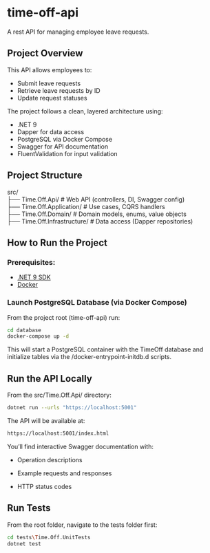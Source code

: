 # time-off-api
A rest API for managing employee leave requests.

## Project Overview
This API allows employees to:
- Submit leave requests
- Retrieve leave requests by ID
- Update request statuses

The project follows a clean, layered architecture using:
- .NET 9
- Dapper for data access
- PostgreSQL via Docker Compose
- Swagger for API documentation
- FluentValidation for input validation

## Project Structure

src/  
├── Time.Off.Api/ # Web API (controllers, DI, Swagger config)  
├── Time.Off.Application/ # Use cases, CQRS handlers  
├── Time.Off.Domain/ # Domain models, enums, value objects   
├── Time.Off.Infrastructure/ # Data access (Dapper repositories)

##  How to Run the Project

### Prerequisites:
- [.NET 9 SDK](https://dotnet.microsoft.com/en-us/download/dotnet/9.0)
- [Docker](https://www.docker.com/products/docker-desktop)

### Launch PostgreSQL Database (via Docker Compose)

From the project root (time-off-api) run:

```bash
cd database
docker-compose up -d
```
This will start a PostgreSQL container with the TimeOff database and initialize tables via the /docker-entrypoint-initdb.d scripts.

##  Run the API Locally

From the src/Time.Off.Api/ directory:

```bash
dotnet run --urls "https://localhost:5001"
```
The API will be available at:

```bash
https://localhost:5001/index.html
```
You’ll find interactive Swagger documentation with:

- Operation descriptions

- Example requests and responses

- HTTP status codes

## Run Tests
From the root folder, navigate to the tests folder first:

```bash
cd tests\Time.Off.UnitTests
dotnet test
```